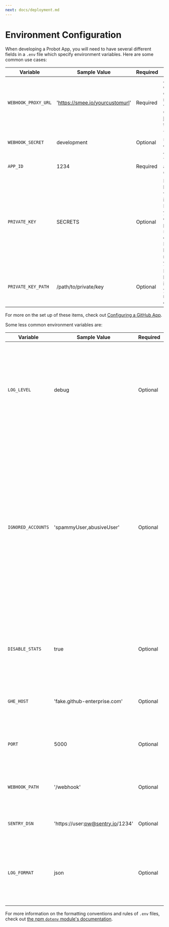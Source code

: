 ```yaml
---
next: docs/deployment.md
---
```


# Environment Configuration

When developing a Probot App, you will need to have several different fields in a `.env` file which specify environment variables. Here are some common use cases:

Variable | Sample Value | Required | Description
---|---|---|---
`WEBHOOK_PROXY_URL` | 'https://smee.io/yourcustomurl'| Required | Allows your local development environment to receive GitHub webhook events. Go to https://smee.io/new to get started.
`WEBHOOK_SECRET` | development | Optional | The webhook secret used when creating a GitHub App
`APP_ID` | 1234 | Required | The App ID assigned to your GitHub App
`PRIVATE_KEY` | SECRETS | Optional | Private key; however, this variable is optional, if it is not present Probot will look in your project's directory for the private key, specifically a file ending in `.pem`. Having a private key somewhere _is_ necessary to run your Probot App.
`PRIVATE_KEY_PATH` | /path/to/private/key | Optional | Path to your private key, a `.pem` file. This is only necessary if your private key is not in your project directory.

For more on the set up of these items, check out [Configuring a GitHub App](https://probot.github.io/docs/development/#configuring-a-github-app).

Some less common environment variables are:

Variable | Sample Value | Required | Description
---|---|---|---
`LOG_LEVEL` | debug | Optional | The default log level is `info`, but you can also change it to `trace`, `debug`, or `warn`. This affects the verbosity of the logging Probot provides when running your app.
`IGNORED_ACCOUNTS` | 'spammyUser,abusiveUser' | Optional | Specific to the probot/stats endpoint which fuels the data about each Probot App for our website. By marking an account as ignored, that account will not be included in data collected on the website. The primary use case for this is spammy or abusive users that the GitHub API sends us but who 404.
`DISABLE_STATS` | true | Optional | Allows for Probot Apps to opt out of inclusion in the /stats endpoint which gathers data about each app.
`GHE_HOST` | 'fake.github-enterprise.com' | Optional | Allows for a Probot App to be run on a GitHub Enterprise instance.
`PORT` | 5000 | Optional | The port on which Probot will start a local server on. By default, this is 3000.
`WEBHOOK_PATH` | '/webhook' | Optional | The URL path which will recieve webhooks. By default, this is `'/'`.
`SENTRY_DSN` | 'https://user:pw@sentry.io/1234' | Optional | Logs all errors to [Sentry](https://sentry.io/) for error tracking.
`LOG_FORMAT` | json |  Optional | By default, logs are formatted for readability in development. If you intend to drain logs to a logging service, use this option.


For more information on the formatting conventions and rules of `.env` files, check out [the npm `dotenv` module's documentation](https://www.npmjs.com/package/dotenv#rules).

